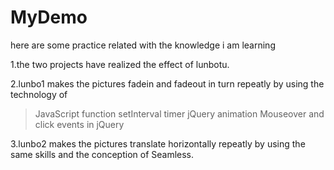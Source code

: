 # MyDemo
here are some practice related with the knowledge i am learning

1.the two projects have realized the effect of lunbotu.

2.lunbo1 makes the pictures fadein and fadeout in turn repeatly by using the technology of

  >JavaScript function
  >setInterval timer
  >jQuery animation
  >Mouseover and click events in jQuery

3.lunbo2 makes the pictures translate horizontally repeatly by using the same skills and the conception of Seamless.

